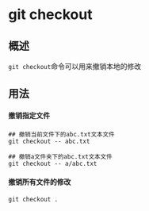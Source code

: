 # git checkout
## 概述
`git checkout`命令可以用来撤销本地的修改

## 用法
#### 撤销指定文件

```
## 撤销当前文件下的abc.txt文本文件
git checkout -- abc.txt

## 撤销a文件夹下的abc.txt文本文件
git checkout -- a/abc.txt
```
#### 撤销所有文件的修改

```
git checkout .
```